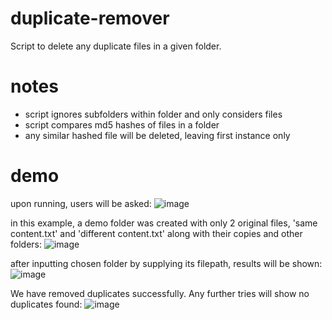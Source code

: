 # duplicate-remover
Script to delete any duplicate files in a given folder. 

# notes
- script ignores subfolders within folder and only considers files
- script compares md5 hashes of files in a folder
- any similar hashed file will be deleted, leaving first instance only

# demo
upon running, users will be asked:
![image](https://user-images.githubusercontent.com/39832806/154663607-95298bce-93de-4ede-b644-9cc7493eed39.png)


in this example, a demo folder was created with only 2 original files, 'same content.txt' and 'different content.txt' along with their copies and other folders:
![image](https://user-images.githubusercontent.com/39832806/154663192-349dc573-5a84-4318-91ac-480408574eff.png)


after inputting chosen folder by supplying its filepath, results will be shown:
![image](https://user-images.githubusercontent.com/39832806/154663408-54312fe9-71c7-4640-9a4d-cfc5788688b0.png)


We have removed duplicates successfully. Any further tries will show no duplicates found:
![image](https://user-images.githubusercontent.com/39832806/154663510-28013475-d235-40cf-b3dd-9d3956dd4261.png)

